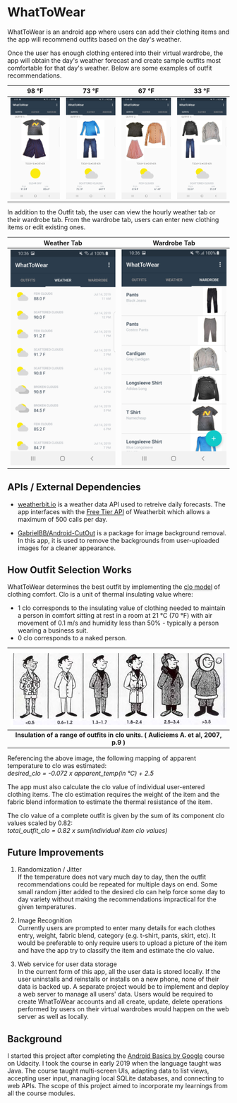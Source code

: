# WhatToWear
WhatToWear is an android app where users can add their clothing items and the app will recommend outfits based on the day's weather.

Once the user has enough clothing entered into their virtual wardrobe, the app will obtain the day's weather forecast and create sample outfits most comfortable for that day's weather. Below are some examples of outfit recommendations.

 98 °F        | 73 °F          | 67 °F         | 33 °F         |
:-------------------------:|:-------------------------:|:-------------------------:|:-------------------------:
<img src="https://github.com/kellyegoodman/WhatToWear/blob/master/images/Screenshot_outfit_98F.jpg" width="200"> | <img src="https://github.com/kellyegoodman/WhatToWear/blob/master/images/Screenshot_outfit_73F.jpg" width="200"> | <img src="https://github.com/kellyegoodman/WhatToWear/blob/master/images/Screenshot_outfit_67F.jpg" width="200"> | <img src="https://github.com/kellyegoodman/WhatToWear/blob/master/images/Screenshot_outfit_33F.jpg" width="200">

In addition to the Outfit tab, the user can view the hourly weather tab or their wardrobe tab. From the wardrobe tab, users can enter new clothing items or edit existing ones.

 Weather Tab          | Wardrobe Tab        
:-------------------------:|:-------------------------:
<img src="https://github.com/kellyegoodman/WhatToWear/blob/master/images/Screenshot_forecast_tab.jpg" width="250"> | <img src="https://github.com/kellyegoodman/WhatToWear/blob/master/images/Screenshot_wardrobe_tab.jpg" width="250"> 

## APIs / External Dependencies
* [weatherbit.io](https://www.weatherbit.io/api) is a weather data API used to retreive daily forecasts. The app interfaces with the [Free Tier API](https://www.weatherbit.io/pricing) of Weatherbit which allows a maximum of 500 calls per day.

* [GabrielBB/Android-CutOut](https://github.com/GabrielBB/Android-CutOut) is a package for image background removal. In this app, it is used to remove the backgrounds from user-uploaded images for a cleaner appearance.

## How Outfit Selection Works
WhatToWear determines the best outfit by implementing the [clo model](https://www.engineeringtoolbox.com/clo-clothing-thermal-insulation-d_732.html) of clothing comfort. Clo is a unit of thermal insulating value where:
* 1 clo corresponds to the insulating value of clothing needed to maintain a person in comfort sitting at rest in a room at 21 °C (70 °F) with air movement of 0.1 m/s and humidity less than 50% - typically a person wearing a business suit.
* 0 clo corresponds to a naked person.

|![](images/clo_range.png)|
|:--:|
| <b>Insulation of a range of outfits in clo units. ( Auliciems A. et al, 2007, p.9 )</b>|

Referencing the above image, the following mapping of apparent temperature to clo was estimated:  
*desired_clo = -0.072 x apparent_temp(in °C) + 2.5*

The app must also calculate the clo value of individual user-entered clothing items. The clo estimation requires the weight of the item and the fabric blend information to estimate the thermal resistance of the item.

The clo value of a complete outfit is given by the sum of its component clo values scaled by 0.82:  
*total_outfit_clo = 0.82 x sum(individual item clo values)*

## Future Improvements
1. Randomization / Jitter  
	If the temperature does not vary much day to day, then the outfit recommendations could be repeated for multiple days on end.
	Some small random jitter added to the desired clo can help force some day to day variety without making the recommendations impractical for the given temperatures.

2. Image Recognition  
	Currently users are prompted to enter many details for each clothes entry,	weight, fabric blend, category (e.g. t-shirt, pants, skirt, etc).
	It would be preferable to only require users to upload a picture of the item and have the app try to classify the item and estimate the clo value.
 
3. Web service for user data storage  
 In the current form of this app, all the user data is stored locally. If the user uninstalls and reinstalls or installs on a new phone, none of their data is backed  up. A separate project would be to implement and deploy a web server to manage all users' data. Users would be required to create WhatToWear accounts and all create, update, delete operations performed by users on their virtual wardrobes would happen on the web server as well as locally.

## Background
I started this project after completing the [Android Basics by Google](https://www.udacity.com/course/android-basics-nanodegree-by-google--nd803) course on Udacity. I took the course in early 2019 when the language taught was Java. The course taught multi-screen UIs, adapting data to list views, accepting user input, managing local SQLite databases, and connecting to web APIs. The scope of this project aimed to incorporate my learnings from all the course modules.
